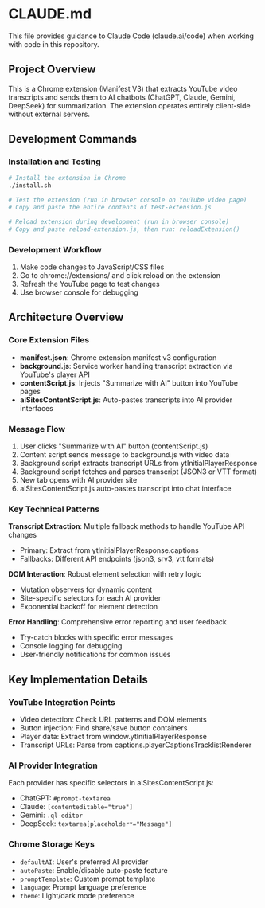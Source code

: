 # CLAUDE.md

This file provides guidance to Claude Code (claude.ai/code) when working with code in this repository.

## Project Overview

This is a Chrome extension (Manifest V3) that extracts YouTube video transcripts and sends them to AI chatbots (ChatGPT, Claude, Gemini, DeepSeek) for summarization. The extension operates entirely client-side without external servers.

## Development Commands

### Installation and Testing
```bash
# Install the extension in Chrome
./install.sh

# Test the extension (run in browser console on YouTube video page)
# Copy and paste the entire contents of test-extension.js

# Reload extension during development (run in browser console)
# Copy and paste reload-extension.js, then run: reloadExtension()
```

### Development Workflow
1. Make code changes to JavaScript/CSS files
2. Go to chrome://extensions/ and click reload on the extension
3. Refresh the YouTube page to test changes
4. Use browser console for debugging

## Architecture Overview

### Core Extension Files
- **manifest.json**: Chrome extension manifest v3 configuration
- **background.js**: Service worker handling transcript extraction via YouTube's player API
- **contentScript.js**: Injects "Summarize with AI" button into YouTube pages
- **aiSitesContentScript.js**: Auto-pastes transcripts into AI provider interfaces

### Message Flow
1. User clicks "Summarize with AI" button (contentScript.js)
2. Content script sends message to background.js with video data
3. Background script extracts transcript URLs from ytInitialPlayerResponse
4. Background script fetches and parses transcript (JSON3 or VTT format)
5. New tab opens with AI provider site
6. aiSitesContentScript.js auto-pastes transcript into chat interface

### Key Technical Patterns

**Transcript Extraction**: Multiple fallback methods to handle YouTube API changes
- Primary: Extract from ytInitialPlayerResponse.captions
- Fallbacks: Different API endpoints (json3, srv3, vtt formats)

**DOM Interaction**: Robust element selection with retry logic
- Mutation observers for dynamic content
- Site-specific selectors for each AI provider
- Exponential backoff for element detection

**Error Handling**: Comprehensive error reporting and user feedback
- Try-catch blocks with specific error messages
- Console logging for debugging
- User-friendly notifications for common issues

## Key Implementation Details

### YouTube Integration Points
- Video detection: Check URL patterns and DOM elements
- Button injection: Find share/save button containers
- Player data: Extract from window.ytInitialPlayerResponse
- Transcript URLs: Parse from captions.playerCaptionsTracklistRenderer

### AI Provider Integration
Each provider has specific selectors in aiSitesContentScript.js:
- ChatGPT: `#prompt-textarea`
- Claude: `[contenteditable="true"]`
- Gemini: `.ql-editor`
- DeepSeek: `textarea[placeholder*="Message"]`

### Chrome Storage Keys
- `defaultAI`: User's preferred AI provider
- `autoPaste`: Enable/disable auto-paste feature
- `promptTemplate`: Custom prompt template
- `language`: Prompt language preference
- `theme`: Light/dark mode preference